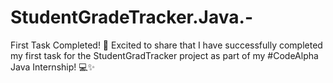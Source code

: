 # StudentGradeTracker.Java.-
First Task Completed! 🎯  Excited to share that I have successfully completed my first task for the StudentGradTracker project as part of my #CodeAlpha Java Internship! 💻✨
